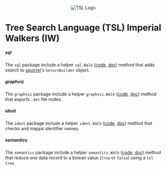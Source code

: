 

<p align="center">
  <img src="https://raw.githubusercontent.com/yaacov/tree-search-language/master/v6/img/search-248.png" alt="TSL Logo">
</p>

# Tree Search Language (TSL) Imperial Walkers (IW)

##### sql

The `sql` package include a helper `sql.Walk` ([code](/pkg/walkers/sql/walk.go), [doc](https://pkg.go.dev/github.com/yaacov/tree-search-language/v5/pkg/walkers/sql#Walk)) method that adds search to [squirrel](https://github.com/Masterminds/squirrel)'s `SelectBuilder` object.

##### graphviz

The `graphviz` package include a helper `graphviz.Walk` ([code](/pkg/walkers/graphviz/walk.go), [doc](https://pkg.go.dev/github.com/yaacov/tree-search-language/v5/pkg/walkers/graphviz#Walk)) method that exports `.dot` file nodes.

##### ident

The `ident` package include a helper `ident.Walk` ([code](/pkg/walkers/ident/walk.go), [doc](https://pkg.go.dev/github.com/yaacov/tree-search-language/v5/pkg/walkers/ident#Walk)) method that checks and mapps identifier names.

##### semantics

The `semantics` package include a helper `semantics.Walk` ([code](/pkg/walkers/semantics/walk.go), [doc](https://pkg.go.dev/github.com/yaacov/tree-search-language/v5/pkg/walkers/semantics#Walk)) method that reduce one data record to a bolean value (`true` or `false`) using a `tsl tree`.
